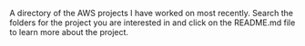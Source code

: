 A directory of the AWS projects I have worked on most recently. Search the folders for the project you are interested in and click on the README.md file to learn more about the project.
